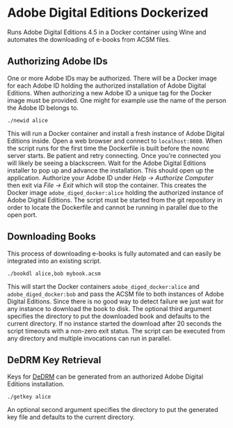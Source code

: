Adobe Digital Editions Dockerized
=================================

Runs Adobe Digital Editions 4.5 in a Docker container using Wine and automates
the downloading of e-books from ACSM files.

Authorizing Adobe IDs
---------------------

One or more Adobe IDs may be authorized. There will be a Docker image for each
Adobe ID holding the authorized installation of Adobe Digital Editions. When
authorizing a new Adobe ID a unique tag for the Docker image must be provided.
One might for example use the name of the person the Adobe ID belongs to.

    ./newid alice

This will run a Docker container and install a fresh instance of Adobe Digital
Editions inside. Open a web browser and connect to `localhost:8080`.
When the script runs for the first time the Dockerfile is built before the novnc
server starts. Be patient and retry connecting. Once you're connected you will
likely be seeing a blackscreen. Wait for the Adobe Digital Editions installer to
pop up and advance the installation. This should open up the application.
Authorize your Adobe ID under *Help -> Authorize Computer* then exit via
*File -> Exit* which will stop the container. This creates the Docker image
`adobe_diged_docker:alice` holding the authorized instance of Adobe Digital
Editions. The script must be started from the git repository in order to locate
the Dockerfile and cannot be running in parallel due to the open port.

Downloading Books
-----------------

This process of downloading e-books is fully automated and can easily be
integrated into an existing script.

    ./bookdl alice,bob mybook.acsm

This will start the Docker containers `adobe_diged_docker:alice` and
`adobe_diged_docker:bob` and pass the ACSM file to both instances of Adobe
Digital Editions. Since there is no good way to detect failure we just wait for
any instance to download the book to disk. The optional third argument specifies
the directory to put the downloaded book and defaults to the current directory.
If no instance started the download after 20 seconds the script timeouts with a
non-zero exit status. The script can be executed from any directory and multiple
invocations can run in parallel.

DeDRM Key Retrieval
-------------------

Keys for [DeDRM](https://github.com/apprenticeharper/DeDRM_tools) can be
generated from an authorized Adobe Digital Editions installation.

    ./getkey alice

An optional second argument specifies the directory to put the generated key
file and defaults to the current directory.
